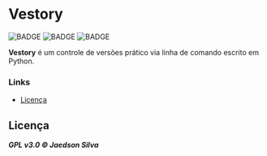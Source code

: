 # Vestory

![BADGE](https://img.shields.io/static/v1?label=status&message=desenvolvimento&color=red&style=flat)
![BADGE](https://img.shields.io/static/v1?label=linguagem&message=Python&color=orange&style=flat)
![BADGE](https://img.shields.io/static/v1?label=tipo&message=CLI&color=blue&style=flat)

**Vestory** é um controle de versões prático via linha de comando escrito em Python.

### Links

- [Licença](#Licença)

## Licença

***GPL v3.0 © Jaedson Silva***